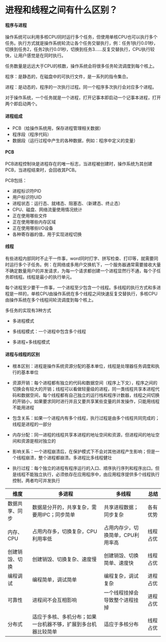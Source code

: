 # 进程和线程之间有什么区别？

#### 程序与进程

操作系统可以利用多核CPU同时运行多个任务，但使用单核CPU也可以执行多个任务。执行方式就是操作系统轮流让各个任务交替执行，例：任务1执行0.01秒，切换到任务2，任务2执行0.01秒，切换到任务3......反复交替执行，CPU执行较快，让用户感觉是在同时执行。

任务数量是远远大于CPU的核数，操作系统会将很多任务轮流调度到每个核上。

程序：是静态的，在磁盘中的可执行文件，是一系列的指令集合。

进程：是动态的，程序的一次执行过程。同一个程序多次执行会对应多个进程。

对于操作系统，一个任务就是一个进程，打开记事本即启动一个记事本进程，打开两个即启动两个。

#### 进程组成

- PCB（给操作系统用，保存进程管理相关数据）
- 程序段（程序代码）
- 数据段（运行过程中产生的各种数据，例如：程序中定义的变量）

#### PCB

PCB进程控制块是进程存在的唯一标志，当进程被创建时，操作系统为其创建PCB，当进程结束时，会回收其PCB。

PCB包括：
- 进程标识符PID
- 用户标识符UID
- 进程状态：运行态、就绪态、阻塞态、（新建态、终止态）
- CPU、磁盘、网络流量使用情况统计
- 正在使用哪些文件
- 正在使用哪些内存区域
- 正在使用哪些I/O设备
- 各种寄存器的值，用于实现进程切换

#### 线程

有些进程内部同时不止干一件事，word同时打字、拼写检查、打印等，就需要同时运行多个子任务。例：在网络或多用户交换机下，一个服务器通常需要接收大量不确定数量用户的并发请求，为每一个请求都创建一个进程显然行不通，每个子任务即线程。线程是最小的执行单元。

每个进程至少要干一件事，一个进程至少包含一个线程。多线程的执行方式和多进程是一样的，单核CPU由操作系统在多个线程之间快速反复交替执行，多核CPU由操作系统在多个线程间轮流调度到每个核上。

多任务的实现有3种方式

* 多进程模式

* 多线程模式：一个进程中包含多个线程

* 多进程+多线程模式

#### 进程与线程的区别

* 根本区别：进程是操作系统资源分配的基本单位，线程是处理器任务调度和执行的基本单位

* 资源开销：每个进程都有独立的代码和数据空间（程序上下文），程序之间的切换会有较大的开销；线程可以看做轻量级的进程，同一类线程共享本进程代码和数据空间，每个线程都有自己独立的运行栈和程序计数器，线程之间切换的开销小，如果要求同时进行并且又要共享某些变量的并发操作，只能用线程不能用进程

* 包含关系：如果一个进程内有多个线程，执行过程是由多个线程共同完成的；线程是进程的一部分

* 内存分配：同一进程的线程共享本进程的地址空间和资源，但进程间的地址空间和资源是相对独立的

* 影响关系：一个进程崩溃后，在保护模式下不会对其他进程产生影响；但是一个线程崩溃，整个进程都崩溃。多进程比多线程健壮

* 执行过程：每个独立的进程有程序运行的入口、顺序执行序列和程序出口。但是线程不能独立执行，必须依存在应用程序中，由应用程序提供多个线程执行控制，两者均可并发执行

| 维度  | 多进程 | 多线程 | 总结 |
| ---- | ---- | ---- | ---- |
| 数据共享、同步 | 数据是分开的，共享复杂，需要用IPC；同步简单 | 共享进程数据；同步复杂 | 各有优势 |
| 内存、CPU | 占用内存多，切换复杂，CPU利用率低 | 占用内存少，切换简单，CPU利用率高 | 线程占优 |
| 创建销毁、切换 | 创建销毁、切换复杂、速度慢 | 创建销毁、切换简单、速度快 | 线程占优 |
| 编程调试 | 编程简单，调试简单 | 编程复杂，调试复杂 | 进程占优 |
| 可靠性 | 进程间不会互相影响 | 一个线程挂掉会导致整个进程挂掉 | 进程占优 |
| 分布式 | 适应于多核、多机分布；如果一台机器不够，扩展到多台机器比较简单 | 适应于多核分布 | 线程占优 |

